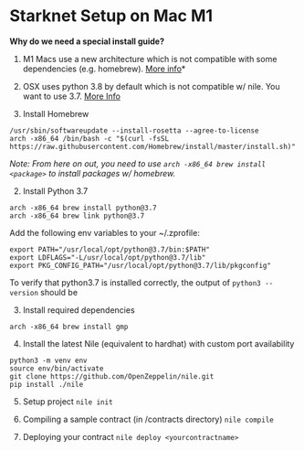 # Starknet Setup on Mac M1

**Why do we need a special install guide?**
1. M1 Macs use a new architecture which is not compatible with some dependencies (e.g. homebrew). [More info](https://stackoverflow.com/questions/64963370/error-cannot-install-in-homebrew-on-arm-processor-in-intel-default-prefix-usr)*
2. OSX uses python 3.8 by default which is not compatible w/ nile. You want to use 3.7. [More Info](https://opensource.com/article/19/5/python-3-default-mac)

1. Install Homebrew
```
/usr/sbin/softwareupdate --install-rosetta --agree-to-license
arch -x86_64 /bin/bash -c "$(curl -fsSL https://raw.githubusercontent.com/Homebrew/install/master/install.sh)"
```
*Note: From here on out, you need to use `arch -x86_64 brew install <package>` to install packages w/ homebrew.*

2. Install Python 3.7
```
arch -x86_64 brew install python@3.7
arch -x86_64 brew link python@3.7
```

Add the following env variables to your ~/.zprofile:
```
export PATH="/usr/local/opt/python@3.7/bin:$PATH"
export LDFLAGS="-L/usr/local/opt/python@3.7/lib"
export PKG_CONFIG_PATH="/usr/local/opt/python@3.7/lib/pkgconfig"
```

To verify that python3.7 is installed correctly, the output of `python3 --version` should be 

3. Install required dependencies
```
arch -x86_64 brew install gmp
```

4. Install the latest Nile (equivalent to hardhat) with custom port availability
```
python3 -m venv env
source env/bin/activate
git clone https://github.com/OpenZeppelin/nile.git
pip install ./nile
```

5. Setup project
```nile init```

4. Compiling a sample contract (in /contracts directory)
```nile compile```

5. Deploying your contract
```nile deploy <yourcontractname>```
